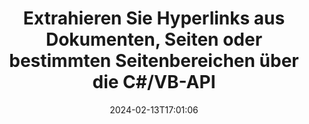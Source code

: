---
############################# Static ############################
layout: "auto-gen-parser"
date: 2024-02-13T17:01:06
draft: false
otherformats: 
ext: txt

############################# Head ############################
head_title: ".NET API zum Parsen und Extrahieren von Hyperlinks aus Dokumenten, Seiten oder Seitenbereichen"
head_description: "GroupDocs.Parser .NET API ermöglicht Softwareprogrammierern das Extrahieren von Hyperlinks aus Dokumenten, Seiten oder Seitenbereichen von PDF, DOCX, XLSX, CSV, PPTX, EML, MSG, EPUB & viel mehr."

############################# Header ############################
title: "Extrahieren Sie Hyperlinks aus Dokumenten, Seiten oder bestimmten Seitenbereichen über die C#/VB-API"
description: "GroupDocs.Parser .NET API ermöglicht Softwareentwicklern das Parsen und Extrahieren von Hyperlinks aus Dokumenten, Seiten oder Seitenbereichen von PDF, DOC, DOCX, PPT, PPTX, EML, MSG , XLS, XLSX, CSV, ODT, RTF, EPUB und viele andere Dokumente."
bg_image: "https://cms.admin.containerize.com/templates/aspose/App_Themes/V3/images/bg/header1.png"
bg_overlay: false
button:
    enable: true
    icon: "fas fa-arrow-down"
    label: "Download kostenlose Testversion"
    link: "https://downloads.groupdocs.com/parser/net"

############################# SubMenu ############################
submenu:
    enable: true

    left:
        img_alt: "GroupDocs.Parser for .NET"
        image: "https://cms.admin.containerize.com/templates/groupdocs/images/product-logos/90x90-noborder/groupdocs-parser-net.png"
        product: "GroupDocs.Parser"
        platform: ".NET"

    middle:
        button:

            # button loop
            - link: "https://apireference.groupdocs.com/parser/net"
              text: "API-Referenz"

            # button loop
            - link: "https://github.com/groupdocs-parser"
              text: "Codebeispiele"

            # button loop
            - link: "https://products.groupdocs.app/parser/family"
              text: "Live-Demos"

            # button loop
            - link: "https://purchase.groupdocs.com/pricing/parser/net"
              text: "Preisgestaltung"

    right:
        link_download: "https://downloads.groupdocs.com/parser"
        link_learn: "https://docs.groupdocs.com/parser/net"
        link_buy: "https://purchase.groupdocs.com"

############################# About ############################
about:
    enable: true
    title: "Wie kann ich Hyperlinks aus TXT-Dokumenten über die .NET-API analysieren und extrahieren?"
    content: |
        Ein Hyperlink ist ein Textstück, ein Bild oder ein Symbol, das auf ein gesamtes Dokument oder auf einen bestimmten Teil innerhalb eines Dokuments verweist. Durch die Verwendung von Hyperlinks können Benutzer zu einer Webseite oder einem Dokument navigieren. Oft ist es erforderlich, Hyperlinks aus einem Dokument zu extrahieren und diese für den Zugriff auf ein externes Dokument oder eine Webseite zu verwenden. GroupDocs.Parser for .NET ist eine faszinierende API zur Extraktion von Dokumententexten, die vollständige Funktionalität für die Implementierung von Text- und Metadatenextraktionslösungen bietet. Es unterstützt die Extraktion von Text und Hyperlinks aus den Formaten PDF, E-Mails, E-Books und Microsoft Office: Word (DOC, DOCX), PowerPoint (PPT, PPTX), Excel ( XLS, XLSX), LibreOffice-Formate und viele mehr. Es unterstützt mehrere erweiterte Funktionen zum Parsen von Dokumenten, zum Extrahieren von einfachem und strukturiertem Text, zur Textsuche nach Schlüsselwörtern, zum Extrahieren von Metadaten oder Bildern, Containern sowie Anhängen und vielem mehr.
        
        

############################# Steps ############################
steps:
    enable: true
    title_left: "Extrahieren Sie Hyperlinks von TXT in .NET"
    content_left: |
        [GroupDocs.Parser for .NET](/de/parser/net/) erleichtert C#-Entwicklern das Extrahieren von Hyperlinks aus einer TXT-Datei durch die Implementierung einiger einfacher Schritte.
        
        * Instanziieren Sie das [Parser](https://reference.groupdocs.com/net/parser/groupdocs.parser/parser)-Objekt für das ursprüngliche Dokument.
        * Überprüfen Sie, ob das Dokument die Hyperlink-Extraktion unterstützt.
        * Rufen Sie die Methode [GetHyperlinks](https://reference.groupdocs.com/parser/net/groupdocs.parser/parser/methods/gethyperlinks) auf und erhalten Sie eine Sammlung von [PageHyperlinkArea](https://reference.groupdocs.com/parser/net/groupdocs.parser.data/pagehyperlinkarea) Objekte ab;
        * Durchlaufen Sie die Sammlung und erhalten Sie einen Hyperlinktext und eine URL.

    title_right: "Erfahren Sie mehr über die Extraktion von Hyperlinks"
    content_right: |
        * <a href="https://docs.groupdocs.com/parser/net/extract-hyperlinks-from-document/">So extrahieren Sie Hyperlinks aus einem Dokument</a>
        * <a href="https://docs.groupdocs.com/parser/net/extract-hyperlinks-from-document-page/">So extrahieren Sie Hyperlinks von einer Dokumentseite</a>
        * <a href="https://docs.groupdocs.com/parser/net/extract-hyperlinks-from-document-page-area/">So extrahieren Sie Hyperlinks aus dem Seitenbereich des Dokuments</a>
    
    code: |
     {{% parser/additional-styles %}}
     {{< parser/code-parser title="So extrahieren Sie Hyperlinks aus der Datei TXT mithilfe des Beispielcodes C#">}}

        ```csharp    
        // Extrahieren Sie Hyperlinks aus der Datei TXT mit der API GroupDocs.Parser
        // Erstellen Sie eine Instanz der Parser-Klasse
        using (Parser parser = new Parser(filePath)) {
            // Überprüfen Sie, ob das Dokument die Hyperlink-Extraktion unterstützt
            if (!parser.Features.Hyperlinks) {
                Console.WriteLine("Das Dokument unterstützt die Hyperlink-Extraktion nicht.");
                return;
            }
            // Extrahieren Sie Hyperlinks aus dem Dokument
            IEnumerable<PageHyperlinkArea> hyperlinks = parser.GetHyperlinks();
            // Iterieren Sie über Hyperlinks
            foreach (PageHyperlinkArea h in hyperlinks) {
                // Drucken Sie den Hyperlinktext aus
                Console.WriteLine(h.Text);
                // Drucken Sie die Hyperlink-URL aus
                Console.WriteLine(h.Url);
                Console.WriteLine();
            }
        }
        ```
     {{< /parser/code-parser >}}

############################# More ############################
more:
    enable: true
    title_left: "System Anforderungen"
    content_left: |
        GroupDocs.Parser for .NET APIs werden auf allen wichtigen Plattformen und Betriebssystemen unterstützt. Bevor Sie den folgenden Code ausführen, stellen Sie bitte sicher, dass die folgenden Voraussetzungen auf Ihrem System installiert sind.
        
        * Betriebssysteme: Microsoft Windows, Linux, MacOS
        * Entwicklungsumgebungen: Microsoft Visual Studio, Xamarin, MonoDevelop
        * Rahmenwerke
        * Laden Sie die neueste Version von GroupDocs.Parser for .NET von [Nuget](https://www.nuget.org/packages/groupdocs.parser) herunter.

    title_right: "Warum GroupDocs.Parser for .NET verwenden?"
    content_right: |
        * Unterstützung für die Extraktion von Klartext aus allen unterstützten Dokumenten    
        * Parsen von Dokumenten über benutzerdefinierte Vorlagen    
        * Vollständige Unterstützung der strukturierten Textextraktion    
        * Textsuche über Schlüsselwörter sowie reguläre Ausdrücke    
        * Extrahieren Sie formatierten Text, Metadaten, Bilder, Container und Anhänge    
        * Extrahieren Sie das Inhaltsverzeichnis für einige unterstützte Dokumentformate    
        * Analysieren Sie Formulardaten aus PDF-Dokumenten    
        * Extrahieren Sie Hyperlinks aus dem Dokument   
        
############################# About Formats ############################
about_formats:
    enable: true

############################# More Formats ############################
more_formats:
    enable: true
    title: "Extrahieren Sie Hyperlinks aus anderen Dokumentformaten"
    content: |
        .NET API zum Parsen und Extrahieren von Hyperlinks für Dateiformate und Bilder. Extrahieren Sie Daten für einige der gängigen Dateiformate, wie unten aufgeführt.

############################# Back to top ###############################
back_to_top:
    enable: true
---